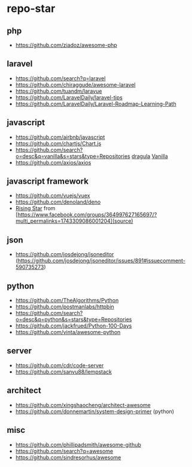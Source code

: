 # repo-star

## php
- https://github.com/ziadoz/awesome-php
## laravel
- https://github.com/search?q=laravel
- https://github.com/chiraggude/awesome-laravel
- https://github.com/tuandm/laravue
- https://github.com/LaravelDaily/laravel-tips
- https://github.com/LaravelDaily/Laravel-Roadmap-Learning-Path
## javascript
- https://github.com/airbnb/javascript
- https://github.com/chartjs/Chart.js
- https://github.com/search?o=desc&q=vanilla&s=stars&type=Repositories [dragula](https://github.com/bevacqua/dragula) [Vanilla](https://github.com/wesbos/JavaScript30)
- https://github.com/axios/axios
## javascript framework 
- https://github.com/vuejs/vuex
- https://github.com/denoland/deno
- [Rising Star](https://risingstars.js.org/2021/en) from [https://www.facebook.com/groups/364997627165697/?multi_permalinks=1743309086001204](source)
## json
- https://github.com/josdejong/jsoneditor (https://github.com/josdejong/jsoneditor/issues/891#issuecomment-590735273)
## python
- https://github.com/TheAlgorithms/Python
- https://github.com/postmanlabs/httpbin
- https://github.com/search?o=desc&q=python&s=stars&type=Repositories
- https://github.com/jackfrued/Python-100-Days
- https://github.com/vinta/awesome-python
## server
- https://github.com/cdr/code-server
- https://github.com/sanvu88/lempstack
## architect
- https://github.com/xingshaocheng/architect-awesome
- https://github.com/donnemartin/system-design-primer (python)
## misc
- https://github.com/phillipadsmith/awesome-github
- https://github.com/search?q=awesome
- https://github.com/sindresorhus/awesome

